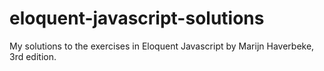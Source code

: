# eloquent-javascript-solutions
My solutions to the exercises in Eloquent Javascript by Marijn Haverbeke, 3rd edition.
